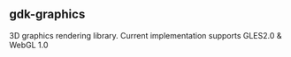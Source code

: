 ## gdk-graphics

3D graphics rendering library. Current implementation supports GLES2.0 & WebGL 1.0

